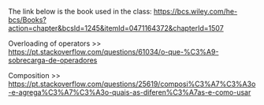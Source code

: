 The link below is the book used in the class: https://bcs.wiley.com/he-bcs/Books?action=chapter&bcsId=1245&itemId=0471164372&chapterId=1507

Overloading of operators >> https://pt.stackoverflow.com/questions/61034/o-que-%C3%A9-sobrecarga-de-operadores

Composition >> https://pt.stackoverflow.com/questions/25619/composi%C3%A7%C3%A3o-e-agrega%C3%A7%C3%A3o-quais-as-diferen%C3%A7as-e-como-usar
